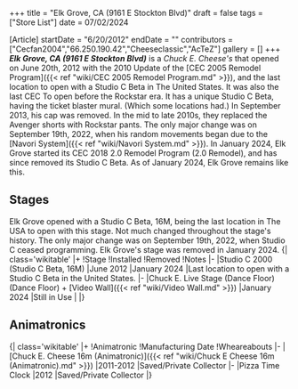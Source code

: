 +++
title = "Elk Grove, CA (9161 E Stockton Blvd)"
draft = false
tags = ["Store List"]
date = 07/02/2024

[Article]
startDate = "6/20/2012"
endDate = ""
contributors = ["Cecfan2004","66.250.190.42","Cheeseclassic","AcTeZ"]
gallery = []
+++
<b><i>Elk Grove, CA (9161 E Stockton Blvd)</b></i> is a <i>Chuck E. Cheese's</i> that opened on June 20th, 2012 with the 2010 Update of the [CEC 2005 Remodel Program]({{< ref "wiki/CEC 2005 Remodel Program.md" >}}), and the last location to open with a Studio C Beta in The United States. It was also the last CEC To open before the Rockstar era. It has a unique Studio C Beta, having the ticket blaster mural. (Which some locations had.) In September 2013, his cap was removed. In the mid to late 2010s, they replaced the Avenger shorts with Rockstar pants. The only major change was on September 19th, 2022, when his random movements began due to the 
[Navori System]({{< ref "wiki/Navori System.md" >}}). In January 2024, Elk Grove started its CEC 2018 2.0 Remodel Program (2.0 Remodel), and has since removed its Studio C Beta. As of January 2024, Elk Grove remains like this.


<h2> Stages </h2>
Elk Grove opened with a Studio C Beta, 16M, being the last location in The USA  to open with this stage. Not much changed throughout the stage's history. The only major change was on September 19th, 2022, when Studio C ceased programming. Elk Grove's stage was removed in January 2024.
{| class='wikitable'
|+
!Stage
!Installed
!Removed
!Notes
|-
|Studio C 2000 (Studio C Beta, 16M)
|June 2012
|January 2024
|Last location to open with a Studio C Beta in the United States.
|-
|Chuck E. Live Stage (Dance Floor) (Dance Floor) + [Video Wall]({{< ref "wiki/Video Wall.md" >}})
|January 2024
|Still in Use
|
|}

<h2> Animatronics </h2>
{| class='wikitable'
|+
!Animatronic
!Manufacturing Date
!Wheareabouts
|-
|[Chuck E. Cheese 16m (Animatronic)]({{< ref "wiki/Chuck E Cheese 16m (Animatronic).md" >}})
|2011-2012
|Saved/Private Collector
|-
|Pizza Time Clock
|2012
|Saved/Private Collector
|}